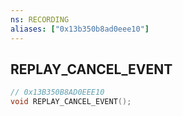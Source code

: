 ```yaml
---
ns: RECORDING
aliases: ["0x13b350b8ad0eee10"]
---
```

## REPLAY_CANCEL_EVENT

```c
// 0x13B350B8AD0EEE10
void REPLAY_CANCEL_EVENT();
```

